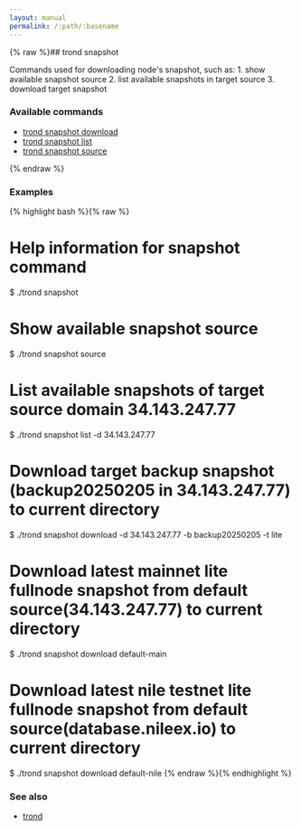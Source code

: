 ```yaml
---
layout: manual
permalink: /:path/:basename
---
```


{% raw %}## trond snapshot

Commands used for downloading node's snapshot, such as:
	1. show available snapshot source
	2. list available snapshots in target source
	3. download target snapshot


### Available commands

* [trond snapshot download](./trond_snapshot_download)
* [trond snapshot list](./trond_snapshot_list)
* [trond snapshot source](./trond_snapshot_source)


{% endraw %}
### Examples

{% highlight bash %}{% raw %}
# Help information for snapshot command
$ ./trond snapshot

# Show available snapshot source
$ ./trond snapshot source

# List available snapshots of target source domain 34.143.247.77
$ ./trond snapshot list -d 34.143.247.77

# Download target backup snapshot (backup20250205 in 34.143.247.77) to current directory
$ ./trond snapshot download -d 34.143.247.77 -b backup20250205 -t lite

# Download latest mainnet lite fullnode snapshot from default source(34.143.247.77) to current directory
$ ./trond snapshot download default-main

# Download latest nile testnet lite fullnode snapshot from default source(database.nileex.io) to current directory
$ ./trond snapshot download default-nile
{% endraw %}{% endhighlight %}

### See also

* [trond](./trond)
